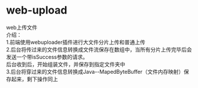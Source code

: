 # web-upload
web上传文件  
介绍：  
1.前端使用webuploader插件进行大文件分片上传和普通上传  
2.后台将传过来的文件信息转换成文件流保存在数组中，当所有分片上传完毕后会发送一个带isSuccess参数的请求。  
  后台收到后，开始组装文件，并保存到指定文件夹中  
3.后台将穿过来的文件信息转换成Java--MapedByteBuffer（文件内存映射）保存起来，剩下操作同上  


